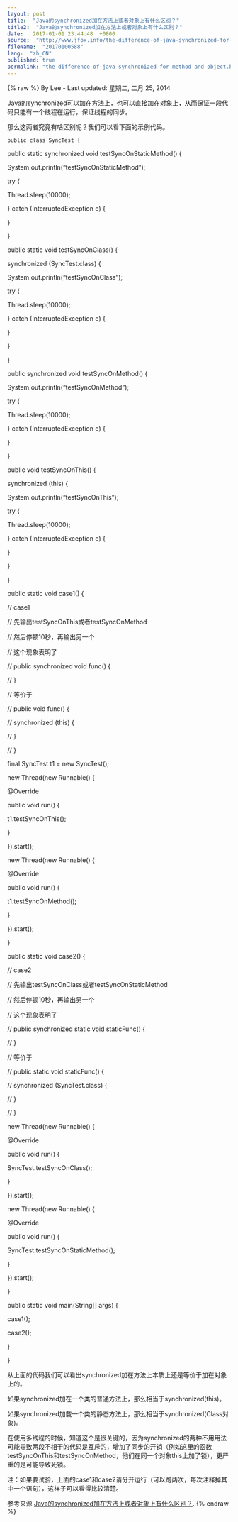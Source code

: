 ```yaml
---
layout: post
title:  "Java的synchronized加在方法上或者对象上有什么区别？"
title2:  "Java的synchronized加在方法上或者对象上有什么区别？"
date:   2017-01-01 23:44:48  +0800
source:  "http://www.jfox.info/the-difference-of-java-synchronized-for-method-and-object.html"
fileName:  "20170100588"
lang:  "zh_CN"
published: true
permalink: "the-difference-of-java-synchronized-for-method-and-object.html"
---
```

{% raw %}
By Lee - Last updated: 星期二, 二月 25, 2014

Java的synchronized可以加在方法上，也可以直接加在对象上，从而保证一段代码只能有一个线程在运行，保证线程的同步。

那么这两者究竟有啥区别呢？我们可以看下面的示例代码。

    public class SyncTest {

public static synchronized void testSyncOnStaticMethod() {

System.out.println(“testSyncOnStaticMethod”);

try {

Thread.sleep(10000);

} catch (InterruptedException e) {

}

}

public static void testSyncOnClass() {

synchronized (SyncTest.class) {

System.out.println(“testSyncOnClass”);

try {

Thread.sleep(10000);

} catch (InterruptedException e) {

}

}

}

public synchronized void testSyncOnMethod() {

System.out.println(“testSyncOnMethod”);

try {

Thread.sleep(10000);

} catch (InterruptedException e) {

}

}

public void testSyncOnThis() {

synchronized (this) {

System.out.println(“testSyncOnThis”);

try {

Thread.sleep(10000);

} catch (InterruptedException e) {

}

}

}

public static void case1() {

// case1

// 先输出testSyncOnThis或者testSyncOnMethod

// 然后停顿10秒，再输出另一个

// 这个现象表明了

// public synchronized void func() {

// }

// 等价于

// public void func() {

// synchronized (this) {

// }

// }

final SyncTest t1 = new SyncTest();

new Thread(new Runnable() {

@Override

public void run() {

t1.testSyncOnThis();

}

}).start();

new Thread(new Runnable() {

@Override

public void run() {

t1.testSyncOnMethod();

}

}).start();

}

public static void case2() {

// case2

// 先输出testSyncOnClass或者testSyncOnStaticMethod

// 然后停顿10秒，再输出另一个

// 这个现象表明了

// public synchronized static void staticFunc() {

// }

// 等价于

// public static void staticFunc() {

// synchronized (SyncTest.class) {

// }

// }

new Thread(new Runnable() {

@Override

public void run() {

SyncTest.testSyncOnClass();

}

}).start();

new Thread(new Runnable() {

@Override

public void run() {

SyncTest.testSyncOnStaticMethod();

}

}).start();

}

public static void main(String[] args) {

case1();

case2();

}

}

从上面的代码我们可以看出synchronized加在方法上本质上还是等价于加在对象上的。

如果synchronized加在一个类的普通方法上，那么相当于synchronized(this)。

如果synchronized加载一个类的静态方法上，那么相当于synchronized(Class对象)。

在使用多线程的时候，知道这个是很关键的，因为synchronized的两种不用用法可能导致两段不相干的代码是互斥的，增加了同步的开销（例如这里的函数testSyncOnThis和testSyncOnMethod，他们在同一个对象this上加了锁），更严重的是可能导致死锁。

注：如果要试验，上面的case1和case2请分开运行（可以跑两次，每次注释掉其中一个语句），这样子可以看得比较清楚。

参考来源 [Java的synchronized加在方法上或者对象上有什么区别？](http://www.jfox.info/go.php?url=http://www.jfox.info/url.php?url=http%3A%2F%2Fblog.iamzsx.me%2Fshow.html%3Fid%3D126001).
{% endraw %}
